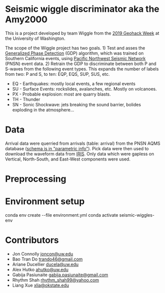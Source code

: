 # Seismic wiggle discriminator aka the Amy2000
This is a project developed by team Wiggle from the [2019 Geohack Week](https://geohackweek.github.io/) at the University of Washington. 

The scope of the Wiggle project has two goals. 1) Test and asses the [Generalized Phase Detection](https://github.com/interseismic/generalized-phase-detection) (GDP) algorithm, which was trained on Southern California events, using [Pacific Northwest Seismic Network](https://pnsn.org) (PNSN) event data. 2) Retrain the GDP to discriminate between both P and S-waves from the following event types.  This expands the number of labels from two: P and S, to ten: EQP, EQS, SUP, SUS, etc.
* EQ - Earthquakes: mostly local events, a few regional events
* SU - Surface Events: rockslides, avalanches, etc.  Mostly on volcanoes. 
* PX - Probable explosion: most are quarry blasts. 
* TH - Thunder
* SN - Sonic Shockwave: jets breaking the sound barrier, bolides exploding in the atmosphere...

# Data
Arrival data were querried from arrivals (table: arrival) from the PNSN AQMS database ([schema is in "parametric info"](http://www.ncedc.org/db/)). Pick data were then used to download the waveform data from [IRIS](http://ds.iris.edu/ds).  Only data which were gapless on Vertical, North-South, and East-West components were used.

# Preprocessing

# Environment setup
conda env create --file environment.yml
conda activate seismic-wiggles-env

# Contributors
* Jon Connolly joncon@uw.edu
* Bao Tran Do trando46@gmail.com
* Ariane Ducellier ducela@uw.edu
* Alex Hutko ahutko@uw.edu 
* Gabija Pasiunaite gabija.pasiunaite@gmail.com
* Rhythm Shah rhythm_shah99@yahoo.com
* Liang Xue  xlia@okstate.edu


